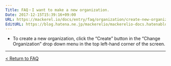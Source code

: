 ```yaml
---
Title: FAQ・I want to make a new organization.
Date: 2017-12-15T15:39:16+09:00
URL: https://mackerel.io/docs/entry/faq/organization/create-new-organization
EditURL: https://blog.hatena.ne.jp/mackerelio/mackerelio-docs.hatenablog.mackerel.io/atom/entry/8599973812326833719
---
```


* To create a new organization, click the “Create” button in the “Change Organization” drop down menu in the top left-hand corner of the screen.

---

[< Return to FAQ](https://mackerel.io/docs/entry/faq)
